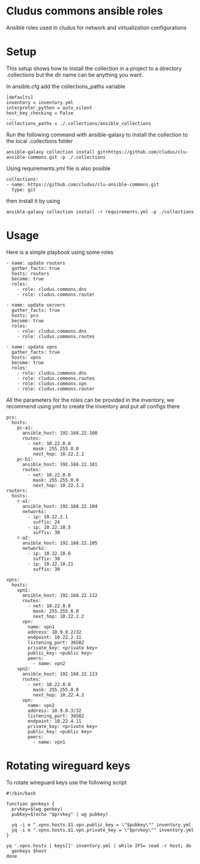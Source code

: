 # Cludus commons ansible roles

Ansible roles used in cludus for network and virtualization configurations

# Setup

This setup shows how to install the collection in a project to a directory .collections but the dir name can be anything you want.

In ansible.cfg add the collections_paths variable

    [defaults]
    inventory = inventory.yml
    interpreter_python = auto_silent
    host_key_checking = False
    ...
    collections_paths = ./.collections/ansible_collections

Run the following command with ansible-galaxy to install the collection to the local .collections folder

    ansible-galaxy collection install git+https://github.com/cludus/clu-ansible-commons.git -p ./.collections

Using requirements.yml file is also posible

    collections:
    - name: https://github.com/cludus/clu-ansible-commons.git
      type: git

then install it by using 

    ansible-galaxy collection install -r requirements.yml -p ./collections

# Usage

Here is a simple playbook using some roles
    
    - name: update routers
      gather_facts: true
      hosts: routers
      become: true
      roles:
        - role: cludus.commons.dns
        - role: cludus.commons.router
    
    - name: update servers
      gather_facts: true
      hosts: pcs
      become: true
      roles:
        - role: cludus.commons.dns
        - role: cludus.commons.routes
    
    - name: update vpns
      gather_facts: true
      hosts: vpns
      become: true
      roles:
        - role: cludus.commons.dns
        - role: cludus.commons.routes
        - role: cludus.commons.vpn
        - role: cludus.commons.router

All the parameters for the roles can be provided in the inventory, we recommend using yml to create the inventory and put all configs there

    pcs:
      hosts:
        pc-a1:
          ansible_host: 192.168.22.100
          routes:
            - net: 10.22.0.0
              mask: 255.255.0.0
              next_hop: 10.22.2.2
        pc-b1:
          ansible_host: 192.168.22.101
          routes:
            - net: 10.22.0.0
              mask: 255.255.0.0
              next_hop: 10.22.3.2
    routers:
      hosts:
        r-a1:
          ansible_host: 192.168.22.104
          networks:
            - ip: 10.22.2.1
              suffix: 24
            - ip: 10.22.10.5
              suffix: 30
        r-a2:
          ansible_host: 192.168.22.105
          networks:
            - ip: 10.22.10.6
              suffix: 30
            - ip: 10.22.10.21
              suffix: 30
    
    vpns:
      hosts:
        vpn1:
          ansible_host: 192.168.22.112
          routes:
            - net: 10.22.0.0
              mask: 255.255.0.0
              next_hop: 10.22.2.2
          vpn:
            name: vpn1
            address: 10.9.0.2/32
            endpoint: 10.22.2.11
            listening_port: 36582
            private_key: <private key>
            public_key: <public key>
            peers:
              - name: vpn2
        vpn2:
          ansible_host: 192.168.22.113
          routes:
            - net: 10.22.0.0
              mask: 255.255.0.0
              next_hop: 10.22.4.2
          vpn:
            name: vpn2
            address: 10.9.0.3/32
            listening_port: 36582
            endpoint: 10.22.4.11
            private_key: <private key>
            public_key: <public key>
            peers:
              - name: vpn1

# Rotating wireguard keys

To rotate wireguard keys use the following script

    #!/bin/bash
    
    function genkeys {
      prvkey=$(wg genkey)
      pubkey=$(echo "$prvkey" | wg pubkey)
    
      yq -i e ".vpns.hosts.$1.vpn.public_key = \"$pubkey\"" inventory.yml
      yq -i e ".vpns.hosts.$1.vpn.private_key = \"$prvkey\"" inventory.yml
    }
    
    yq '.vpns.hosts | keys[]' inventory.yml | while IFS= read -r host; do
      genkeys $host
    done

